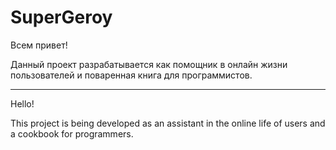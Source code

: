 # SuperGeroy
Всем привет!

Данный проект разрабатывается как помощник в онлайн жизни пользователей и поваренная книга для программистов.

-----

Hello!

This project is being developed as an assistant in the online life of users and a cookbook for programmers.
